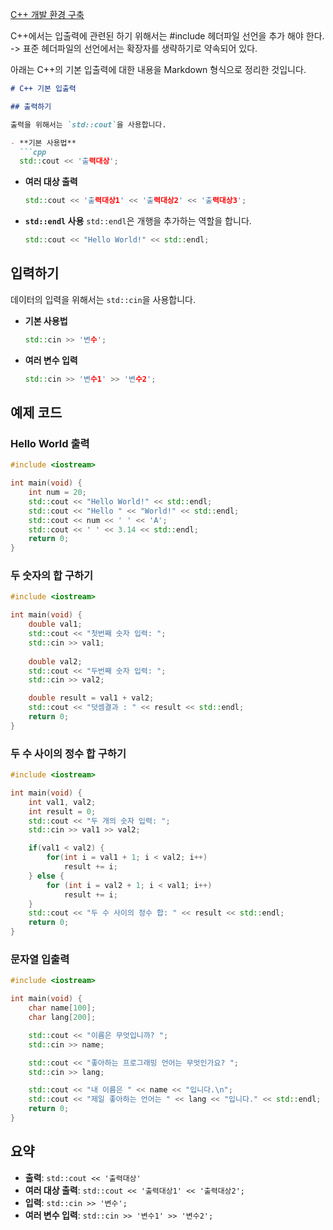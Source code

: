 [C++ 개발 환경 구축](https://blog.amylo.diskstation.me/algorithm/Starting_Algorithm_with_VSCode_C++/)

C++에서는 입출력에 관련된 하기 위해서는
#include <iostream> 헤더파일 선언을 추가 해야 한다. -> 표준 헤더파일의 선언에서는 확장자를 생략하기로 약속되어 있다.

아래는 C++의 기본 입출력에 대한 내용을 Markdown 형식으로 정리한 것입니다.

```markdown
# C++ 기본 입출력

## 출력하기

출력을 위해서는 `std::cout`을 사용합니다.

- **기본 사용법**
  ```cpp
  std::cout << '출력대상';
  ```

- **여러 대상 출력**
  ```cpp
  std::cout << '출력대상1' << '출력대상2' << '출력대상3';
  ```

- **`std::endl` 사용**
  `std::endl`은 개행을 추가하는 역할을 합니다.
  ```cpp
  std::cout << "Hello World!" << std::endl;
  ```

## 입력하기

데이터의 입력을 위해서는 `std::cin`을 사용합니다.

- **기본 사용법**
  ```cpp
  std::cin >> '변수';
  ```

- **여러 변수 입력**
  ```cpp
  std::cin >> '변수1' >> '변수2';
  ```

## 예제 코드

### Hello World 출력

```cpp
#include <iostream>

int main(void) {
    int num = 20;
    std::cout << "Hello World!" << std::endl;
    std::cout << "Hello " << "World!" << std::endl;
    std::cout << num << ' ' << 'A';
    std::cout << ' ' << 3.14 << std::endl;
    return 0;
}
```

### 두 숫자의 합 구하기

```cpp
#include <iostream>

int main(void) {
    double val1;
    std::cout << "첫번째 숫자 입력: ";
    std::cin >> val1;
    
    double val2;
    std::cout << "두번째 숫자 입력: ";
    std::cin >> val2;

    double result = val1 + val2;
    std::cout << "덧셈결과 : " << result << std::endl;
    return 0;
}
```

### 두 수 사이의 정수 합 구하기

```cpp
#include <iostream>

int main(void) {
    int val1, val2;
    int result = 0;
    std::cout << "두 개의 숫자 입력: ";
    std::cin >> val1 >> val2;

    if(val1 < val2) {
        for(int i = val1 + 1; i < val2; i++)
            result += i;
    } else {
        for (int i = val2 + 1; i < val1; i++)
            result += i;
    }
    std::cout << "두 수 사이의 정수 합: " << result << std::endl;
    return 0;
}
```

### 문자열 입출력

```cpp
#include <iostream>

int main(void) {
    char name[100];
    char lang[200];

    std::cout << "이름은 무엇입니까? ";
    std::cin >> name;

    std::cout << "좋아하는 프로그래밍 언어는 무엇인가요? ";
    std::cin >> lang;

    std::cout << "내 이름은 " << name << "입니다.\n";
    std::cout << "제일 좋아하는 언어는 " << lang << "입니다." << std::endl;
    return 0;
}
```

## 요약

- **출력**: `std::cout << '출력대상'`
- **여러 대상 출력**: `std::cout << '출력대상1' << '출력대상2';`
- **입력**: `std::cin >> '변수';`
- **여러 변수 입력**: `std::cin >> '변수1' >> '변수2';`
```
